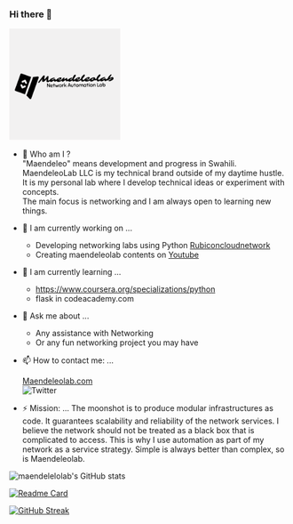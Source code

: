 ### Hi there 👋

<img src="/images/maendeleolab_profile_logo.png" width=200>

- 💬 Who am I ?<br>
	"Maendeleo" means development and progress in Swahili.<br>
	MaendeleoLab LLC is my technical brand outside of my daytime hustle.<br>
        It is my personal lab where I develop technical ideas or experiment with concepts.<br>
        The main focus is networking and I am always open to learning new things.

- 🔭 I am currently working on ...
	- Developing networking labs using Python [Rubiconcloudnetwork](https://github.com/maendeleolab/rubiconcloudnetwork/wiki)
	- Creating maendeleolab contents on [Youtube](https://www.youtube.com/channel/UCIv32b8ri2-AmoUZI5wolfA)

- 🌱 I am currently learning ...
	- https://www.coursera.org/specializations/python
	- flask in codeacademy.com

- 💬 Ask me about ...
	- Any assistance with Networking
	- Or any fun networking project you may have

- 📫 How to contact me: ...

	[Maendeleolab.com](www.maendeleolab.com)<br>
	![Twitter](https://img.shields.io/twitter/follow/maendeleolab?style=social)

- ⚡ Mission: ...
        The moonshot is to produce modular infrastructures as code.
	It guarantees scalability and reliability of the network services. I believe the network should not be treated as a black box that is complicated to access.
	This is why I use automation as part of my network as a service strategy. Simple is always better than complex, so is Maendeleolab.



![maendelelolab's GitHub stats](https://github-readme-stats.vercel.app/api?username=maendeleolab&count_private=true&show_icons=true&theme=highcontrast)

[![Readme Card](https://github-readme-stats.vercel.app/api/pin/?username=maendeleolab&repo=maendeleolab)](https://github.com/maendeleolab/maendeleolab)

[![GitHub Streak](https://github-readme-streak-stats.herokuapp.com?user=maendeleolab&theme=highcontrast)](https://git.io/streak-stats)


